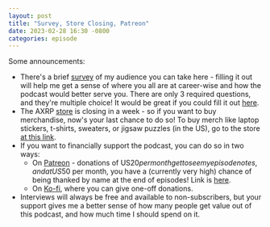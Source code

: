```yaml
---
layout: post
title: "Survey, Store Closing, Patreon"
date: 2023-02-28 16:30 -0800
categories: episode
---
```


Some announcements:
- There's a brief [survey](https://bit.ly/axrpsurvey2023) of my audience you can take here - filling it out will help me get a sense of where you all are at career-wise and how the podcast would better serve you. There are only 3 required questions, and they're multiple choice! It would be great if you could fill it out [here](https://bit.ly/axrpsurvey2023).
- The AXRP [store](https://store.axrp.net) is closing in a week - so if you want to buy merchandise, now's your last chance to do so! To buy merch like laptop stickers, t-shirts, sweaters, or jigsaw puzzles (in the US), go to the store [at this link](https://store.axrp.net).
- If you want to financially support the podcast, you can do so in two ways:
    - On [Patreon](https://www.patreon.com/axrpodcast) - donations of US$20 per month get to see my episode notes, and at US$50 per month, you have a (currently very high) chance of being thanked by name at the end of episodes! Link is [here](https://www.patreon.com/axrpodcast).
    - On [Ko-fi](https://ko-fi.com/axrpodcast), where you can give one-off donations.
- Interviews will always be free and available to non-subscribers, but your support gives me a better sense of how many people get value out of this podcast, and how much time I should spend on it.
